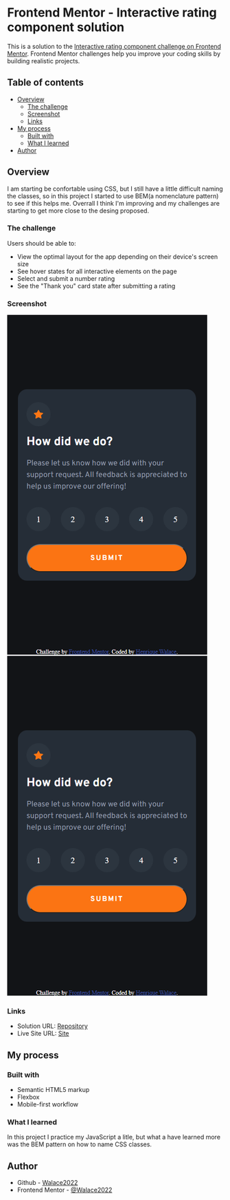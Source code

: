# Frontend Mentor - Interactive rating component solution

This is a solution to the [Interactive rating component challenge on Frontend Mentor](https://www.frontendmentor.io/challenges/interactive-rating-component-koxpeBUmI). Frontend Mentor challenges help you improve your coding skills by building realistic projects. 

## Table of contents

- [Overview](#overview)
  - [The challenge](#the-challenge)
  - [Screenshot](#screenshot)
  - [Links](#links)
- [My process](#my-process)
  - [Built with](#built-with)
  - [What I learned](#what-i-learned)
- [Author](#author)

## Overview

I am starting be confortable using CSS, but I still have a little difficult naming the classes, so in this project I started to use BEM(a nomenclature pattern) to see if this helps me. Overrall I think I'm improving and my challenges are starting to get more close to the desing proposed.

### The challenge

Users should be able to:

- View the optimal layout for the app depending on their device's screen size
- See hover states for all interactive elements on the page
- Select and submit a number rating
- See the "Thank you" card state after submitting a rating

### Screenshot

![](./images/Mobile.png)
![](./images/Mobile.png)

### Links

- Solution URL: [Repository](https://github.com/Walace2022/Interactive-Rate-Component)
- Live Site URL: [Site](https://walace2022.github.io/Interactive-Rate-Component/)

## My process

### Built with

- Semantic HTML5 markup
- Flexbox
- Mobile-first workflow


### What I learned

In this project I practice my JavaScript a litle, but what a have learned more was the BEM pattern on how to name CSS classes.

## Author

- Github - [Walace2022](https://github.com/Walace2022)
- Frontend Mentor - [@Walace2022](https://www.frontendmentor.io/profile/Walace2022)

